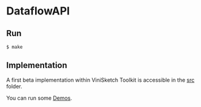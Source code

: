 DataflowAPI
===========


Run
---
    $ make


Implementation
--------------

A first beta implementation within ViniSketch Toolkit is accessible in the [src](https://github.com/dthevenin/DataflowAPI/tree/master/src) folder.

You can run some [Demos](http://dthevenin.github.io/DataflowAPI/).
